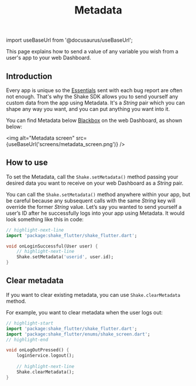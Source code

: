 ﻿---
id: metadata
title: Metadata
---
import useBaseUrl from '@docusaurus/useBaseUrl';

This page explains how to send a value of any variable you wish from a user's app to your web Dashboard.

## Introduction

Every app is unique so the [Essentials](/flutter/configuration-and-data/essentials.md) sent with each bug report are often not enough.
That's why the Shake SDK allows you to send yourself any custom data from the app using Metadata.
It's a *String* pair which you can shape any way you want, and you can put anything you want into it.

You can find Metadata below [Blackbox](/flutter/configuration-and-data/blackbox.md) on the web Dashboard, as shown below:

<img
  alt="Metadata screen"
  src={useBaseUrl('screens/metadata_screen.png')}
/>


## How to use

To set the Metadata, call the `Shake.setMetadata()` method passing your desired data you want to
receive on your web Dashboard as a *String* pair.

You can call the `Shake.setMetadata()` method anywhere within your app, but be careful because any subsequent calls with the same *String* key will override the former *String* value.
Let’s say you wanted to send yourself a user’s ID after he successfully logs into your app using Metadata.
It would look something like this in code:

```dart title="main.dart"
// highlight-next-line
import 'package:shake_flutter/shake_flutter.dart';

void onLoginSuccessful(User user) {
    // highlight-next-line
    Shake.setMetadata('userid', user.id);
}
```

## Clear metadata

If you want to clear existing metadata, you can use `Shake.clearMetadata` method.

For example, you want to clear metadata when the user logs out:

```dart title="main.dart"
// highlight-start
import 'package:shake_flutter/shake_flutter.dart';
import 'package:shake_flutter/enums/shake_screen.dart';
// highlight-end

void onLogOutPressed() {
    loginService.logout();
    
    // highlight-next-line
    Shake.clearMetadata();
}
```
